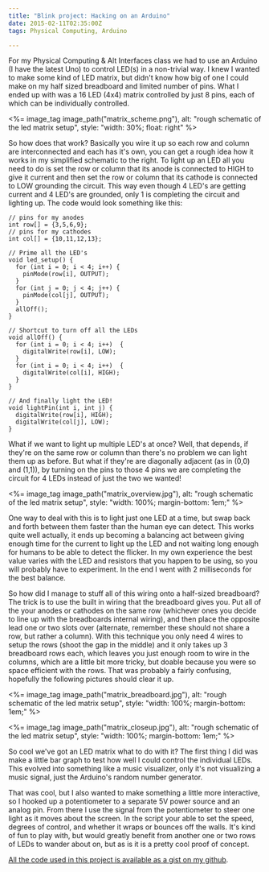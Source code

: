 ```yaml
---
title: "Blink project: Hacking on an Arduino"
date: 2015-02-11T02:35:00Z
tags: Physical Computing, Arduino

---
```


For my Physical Computing &amp; Alt Interfaces class we had to use an Arduino (I have the latest Uno) to control LED(s) in a non-trivial way. I knew I wanted to make some kind of LED matrix, but didn't know how big of one I could make on my half sized breadboard and limited number of pins. What I ended up with was a 16 LED (4x4) matrix controlled by just 8 pins, each of which can be individually controlled.

<%= image_tag image_path("matrix_scheme.png"), alt: "rough schematic of the led matrix setup", style: "width: 30%; float: right" %>

So how does that work? Basically you wire it up so each row and column are interconnected and each has it's own, you can get a rough idea how it works in my simplified schematic to the right. To light up an LED all you need to do is set the row or column that its anode is connected to HIGH to give it current and then set the row or column that its cathode is connected to LOW grounding the circuit. This way even though 4 LED's are getting current and 4 LED's are grounded, only 1 is completing the circuit and lighting up. The code would look something like this:


~~~
// pins for my anodes
int row[] = {3,5,6,9};
// pins for my cathodes
int col[] = {10,11,12,13};

// Prime all the LED's
void led_setup() {
  for (int i = 0; i < 4; i++) {
    pinMode(row[i], OUTPUT);
  }
  for (int j = 0; j < 4; j++) {
    pinMode(col[j], OUTPUT);
  }
  allOff();
}

// Shortcut to turn off all the LEDs
void allOff() {
  for (int i = 0; i < 4; i++)  {
    digitalWrite(row[i], LOW);
  }
  for (int i = 0; i < 4; i++)  {
    digitalWrite(col[i], HIGH);
  }
}

// And finally light the LED!
void lightPin(int i, int j) {
  digitalWrite(row[i], HIGH);
  digitalWrite(col[j], LOW);
}
~~~

What if we want to light up multiple LED's at once? Well, that depends, if they're on the same row or column than there's no problem we can light them up as before. But what if they're are diagonally adjacent (as in (0,0) and (1,1)), by turning on the pins to those 4 pins we are completing the circuit for 4 LEDs instead of just the two we wanted!

<%= image_tag image_path("matrix_overview.jpg"), alt: "rough schematic of the led matrix setup", style: "width: 100%; margin-bottom: 1em;" %>

One way to deal with this is to light just one LED at a time, but swap back and forth between them faster than the human eye can detect. This works quite well actually, it ends up becoming a balancing act between giving enough time for the current to light up the LED and not waiting long enough for humans to be able to detect the flicker. In my own experience the best value varies with the LED and resistors that you happen to be using, so you will probably have to experiment. In the end I went with 2 milliseconds for the best balance.

So how did I manage to stuff all of this wiring onto a half-sized breadboard? The trick is to use the built in wiring that the breadboard gives you. Put all of the your anodes or cathodes on the same row (whichever ones you decide to line up with the breadboards internal wiring), and then place the opposite lead one or two slots over (alternate, remember these should not share a row, but rather a column). With this technique you only need 4 wires to setup the rows (shoot the gap in the middle) and it only takes up 3 breadboard rows each, which leaves you just enough room to wire in the columns, which are a little bit more tricky, but doable because you were so space efficient with the rows. That was probably a fairly confusing, hopefully the following pictures should clear it up.

<%= image_tag image_path("matrix_breadboard.jpg"), alt: "rough schematic of the led matrix setup", style: "width: 100%; margin-bottom: 1em;" %>

<%= image_tag image_path("matrix_closeup.jpg"), alt: "rough schematic of the led matrix setup", style: "width: 100%; margin-bottom: 1em;" %>

So cool we've got an LED matrix what to do with it? The first thing I did was make a little bar graph to test how well I could control the individual LEDs. This evolved into something like a music visualizer, only it's not visualizing a music signal, just the Arduino's random number generator.

That was cool, but I also wanted to make something a little more interactive, so I hooked up a potentiometer to a separate 5V power source and an analog pin. From there I use the signal from the potentiometer to steer one light as it moves about the screen. In the script your able to set the speed, degrees of control, and whether it wraps or bounces off the walls. It's kind of fun to play with, but would greatly benefit from another one or two rows of LEDs to wander about on, but as is it is a pretty cool proof of concept.

[All the code used in this project is available as a gist on my github](https://gist.github.com/dropofwill/2596fab1d9236557d862).
